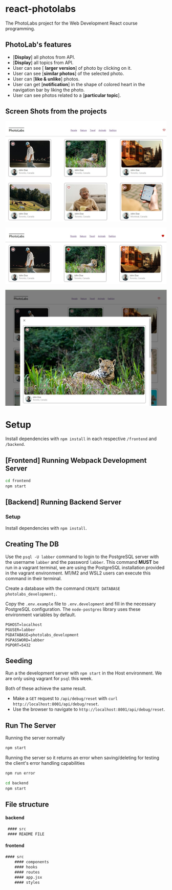 # react-photolabs
The PhotoLabs project for the Web Development React course programming.
## PhotoLab's features

 * [**Display**] all photos from API.
 * [**Display**] all topics from API.
 * User can see [ **larger version**] of photo by clicking on it.
 * User can see [**similar photos**] of the selected photo.
 * User can [**like & unlike**] photos.
 * User can get [**notification**] in the shape of colored heart in the navigation bar by liking the photo.
 * User can see photos related to a [**particular topic**].

 
## Screen Shots from the projects

![Homepage_version](https://github.com/anastasiarez/photolabs/blob/main/Home%20page.jpg)

![larger_version_of_photo](https://github.com/anastasiarez/photolabs/blob/main/Photo%20liked.jpg)

![favourite_image](https://github.com/anastasiarez/photolabs/blob/main/Modal%20open.jpg)
# Setup

Install dependencies with `npm install` in each respective `/frontend` and `/backend`.

## [Frontend] Running Webpack Development Server

```sh
cd frontend
npm start
```

## [Backend] Running Backend Server

### Setup

Install dependencies with `npm install`.

## Creating The DB

Use the `psql -U labber` command to login to the PostgreSQL server with the username `labber` and the password `labber`. This command **MUST** be run in a vagrant terminal, we are using the PostgreSQL installation provided in the vagrant environment. M1/M2 and WSL2 users can execute this command in their terminal.

Create a database with the command `CREATE DATABASE photolabs_development;`.

Copy the `.env.example` file to `.env.development` and fill in the necessary PostgreSQL configuration. The `node-postgres` library uses these environment variables by default.

```
PGHOST=localhost
PGUSER=labber
PGDATABASE=photolabs_development
PGPASSWORD=labber
PGPORT=5432
```

## Seeding

Run a the development server with `npm start` in the Host environment. We are only using vagrant for `psql` this week.

Both of these achieve the same result.

- Make a `GET` request to `/api/debug/reset` with `curl http://localhost:8001/api/debug/reset`.
- Use the browser to navigate to `http://localhost:8001/api/debug/reset`.

## Run The Server

Running the server normally
```sh
npm start
```

Running the server so it returns an error when saving/deleting for testing the client's error handling capabilities
```sh
npm run error
```


```sh
cd backend
npm start
```

## File structure

#### backend
     #### src
     #### README FILE

#### frontend
    #### src
        #### components
        #### hooks
        #### routes
        #### app.jsx
        #### styles

